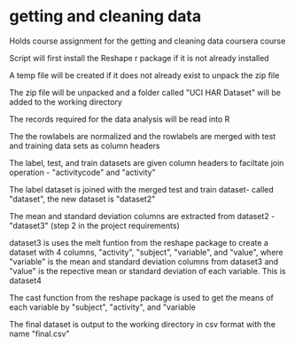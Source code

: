 getting and cleaning data
======================

Holds course assignment for the getting and cleaning data coursera course

Script will first install the Reshape r package if it is not already installed

A temp file will be created if it does not already exist to unpack the zip file

The zip file will be unpacked and a folder called "UCI HAR Dataset" will be added to the working directory

The records required for the data analysis will be read into R

The the rowlabels are normalized and  the rowlabels are merged with test and training data sets as column headers

The label, test, and train datasets are given column headers to faciltate join operation - "activitycode" and "activity"

The label dataset  is joined with the merged test and train dataset- called "dataset", the new dataset is "dataset2"

The mean and standard deviation columns are extracted from dataset2 -"dataset3" (step 2 in the project requirements)

dataset3 is uses the melt funtion from the reshape package to create a dataset with 4 columns, "activity", "subject", "variable", and "value", where "variable" is the mean and standard deviation  columns from dataset3 and "value" is the repective mean or standard deviation of each variable. This is dataset4

The cast function from the reshape package is used to get the means of each variable by "subject", "activity", and "variable

The final dataset is output to the working directory in csv format with the name "final.csv"
